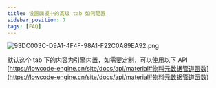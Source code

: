 ```yaml
---
title: 设置面板中的高级 tab 如何配置
sidebar_position: 7
tags: [FAQ]
---
```

![93DC003C-D9A1-4F4F-98A1-F22C0A89EA92.png](https://img.alicdn.com/imgextra/i4/O1CN01lVutr6243wL6gOQAc_!!6000000007336-2-tps-960-1714.png)

默认这个 tab 下的内容为引擎内置，如需要定制，可以使用以下 API
[https://lowcode-engine.cn/site/docs/api/material#物料元数据管道函数](https://lowcode-engine.cn/site/docs/api/material#物料元数据管道函数)
